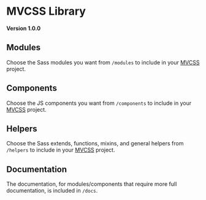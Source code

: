 # MVCSS Library

**Version 1.0.0**

## Modules

Choose the Sass modules you want from `/modules` to include in your [MVCSS](http://mvcss.github.io/) project.

## Components

Choose the JS components you want from `/components` to include in your [MVCSS](http://mvcss.github.io/) project.

## Helpers

Choose the Sass extends, functions, mixins, and general helpers from `/helpers` to include in your [MVCSS](http://mvcss.github.io/) project.

## Documentation

The documentation, for modules/components that require more full documentation, is included in `/docs`.
